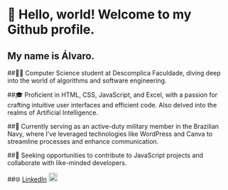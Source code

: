 # 👋 Hello, world! Welcome to my Github profile.

## My name is Álvaro.

##👨‍💻 Computer Science student at Descomplica Faculdade, diving deep into the world of algorithms and software engineering.

##🎓 Proficient in HTML, CSS, JavaScript, and Excel, with a passion for crafting intuitive user interfaces and efficient code. Also delved into the realms of Artificial Intelligence.

##🔧 Currently serving as an active-duty military member in the Brazilian Navy, where I've leveraged technologies like WordPress and Canva to streamline processes and enhance communication.

##🌟 Seeking opportunities to contribute to JavaScript projects and collaborate with like-minded developers.

##🌐 [LinkedIn](https://www.linkedin.com/in/%C3%A1lvaro-daniel-5a76562a9/)
<img loading="lazy" src="https://cdn.jsdelivr.net/gh/devicons/devicon@latest/icons/linkedin/linkedin-original.svg" width="20" height="20"/>
